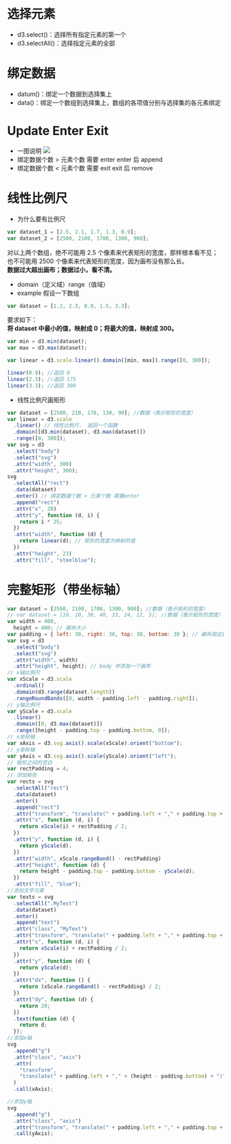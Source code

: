 # 选择元素

- d3.select()：选择所有指定元素的第一个
- d3.selectAll()：选择指定元素的全部

# 绑定数据

- datum()：绑定一个数据到选择集上
- data()：绑定一个数组到选择集上，数组的各项值分别与选择集的各元素绑定

# Update Enter Exit

- 一图说明
  ![](https://wiki.jikexueyuan.com/project/d3wiki/images/enterexit-2.png)
- 绑定数据个数 > 元素个数 需要 enter enter 后 append
- 绑定数据个数 < 元素个数 需要 exit exit 后 remove

# 线性比例尺

- 为什么要有比例尺

```js
var dataset_1 = [2.5, 2.1, 1.7, 1.3, 0.9];
var dataset_2 = [2500, 2100, 1700, 1300, 900];
```

对以上两个数组，绝不可能用 2.5 个像素来代表矩形的宽度，那样根本看不见；也不可能用 2500 个像素来代表矩形的宽度，因为画布没有那么长。  
**数据过大超出画布；数据过小，看不清。**

- domain（定义域）range（值域）
- example
  假设一下数组

```js
var dataset = [1.2, 2.3, 0.9, 1.5, 3.3];
```

要求如下：  
**将 dataset 中最小的值，映射成 0；将最大的值，映射成 300。**

```js
var min = d3.min(dataset);
var max = d3.max(dataset);

var linear = d3.scale.linear().domain([min, max]).range([0, 300]);

linear(0.9); //返回 0
linear(2.3); //返回 175
linear(3.3); //返回 300
```

- 线性比例尺画矩形

```js
var dataset = [2500, 210, 170, 130, 90]; //数据（表示矩形的宽度）
var linear = d3.scale
  .linear() // 线性比例尺， 返回一个函数
  .domain([d3.min(dataset), d3.max(dataset)])
  .range([0, 300]);
var svg = d3
  .select("body")
  .select("svg")
  .attr("width", 300)
  .attr("height", 300);
svg
  .selectAll("rect")
  .data(dataset)
  .enter() // 绑定数据个数 > 元素个数 需要enter
  .append("rect")
  .attr("x", 20)
  .attr("y", function (d, i) {
    return i * 25;
  })
  .attr("width", function (d) {
    return linear(d); // 矩形的宽度为映射的值
  })
  .attr("height", 23)
  .attr("fill", "steelblue");
```

# 完整矩形（带坐标轴）

```js
var dataset = [2500, 2100, 1700, 1300, 900]; //数据（表示矩形的宽度）
// var dataset = [10, 20, 30, 40, 33, 24, 12, 5]; //数据（表示矩形的宽度）
var width = 400,
  height = 400; // 画布大小
var padding = { left: 30, right: 30, top: 30, bottom: 30 }; // 画布周边留白
var svg = d3
  .select("body")
  .select("svg")
  .attr("width", width)
  .attr("height", height); // body 中添加一个画布
// x轴比例尺
var xScale = d3.scale
  .ordinal()
  .domain(d3.range(dataset.length))
  .rangeRoundBands([0, width - padding.left - padding.right]);
// y轴比例尺
var yScale = d3.scale
  .linear()
  .domain([0, d3.max(dataset)])
  .range([height - padding.top - padding.bottom, 0]);
// x坐标轴
var xAxis = d3.svg.axis().scale(xScale).orient("bottom");
// y坐标轴
var yAxis = d3.svg.axis().scale(yScale).orient("left");
// 矩形之间的空白
var rectPadding = 4;
// 添加矩形
var rects = svg
  .selectAll("rect")
  .data(dataset)
  .enter()
  .append("rect")
  .attr("transform", "translate(" + padding.left + "," + padding.top + ")")
  .attr("x", function (d, i) {
    return xScale(i) + rectPadding / 2;
  })
  .attr("y", function (d, i) {
    return yScale(d);
  })
  .attr("width", xScale.rangeBand() - rectPadding)
  .attr("height", function (d) {
    return height - padding.top - padding.bottom - yScale(d);
  })
  .attr("fill", "blue");
//添加文字元素
var texts = svg
  .selectAll(".MyText")
  .data(dataset)
  .enter()
  .append("text")
  .attr("class", "MyText")
  .attr("transform", "translate(" + padding.left + "," + padding.top + ")")
  .attr("x", function (d, i) {
    return xScale(i) + rectPadding / 2;
  })
  .attr("y", function (d) {
    return yScale(d);
  })
  .attr("dx", function () {
    return (xScale.rangeBand() - rectPadding) / 2;
  })
  .attr("dy", function (d) {
    return 20;
  })
  .text(function (d) {
    return d;
  });
//添加x轴
svg
  .append("g")
  .attr("class", "axis")
  .attr(
    "transform",
    "translate(" + padding.left + "," + (height - padding.bottom) + ")"
  )
  .call(xAxis);

//添加y轴
svg
  .append("g")
  .attr("class", "axis")
  .attr("transform", "translate(" + padding.left + "," + padding.top + ")")
  .call(yAxis);
```
